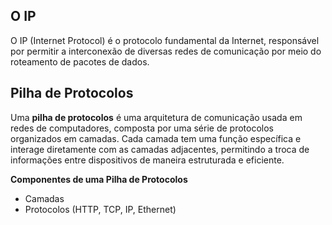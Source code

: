 ## O IP
O IP (Internet Protocol) é o protocolo fundamental da Internet, responsável por permitir a interconexão de diversas redes de comunicação por meio do roteamento de pacotes de dados.

## Pilha de Protocolos

Uma **pilha de protocolos** é uma arquitetura de comunicação usada em redes de computadores, composta por uma série de protocolos organizados em camadas. Cada camada tem uma função específica e interage diretamente com as camadas adjacentes, permitindo a troca de informações entre dispositivos de maneira estruturada e eficiente.

**Componentes de uma Pilha de Protocolos**
- Camadas
- Protocolos (HTTP, TCP, IP, Ethernet)
